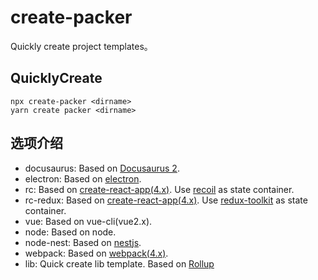 # create-packer

Quickly create project templates。

## QuicklyCreate

```shell
npx create-packer <dirname>
yarn create packer <dirname>
```

## 选项介绍

-   docusaurus: Based on [Docusaurus 2](https://v2.docusaurus.io/).
-   electron: Based on [electron](https://electronjs.org).
-   rc: Based on [create-react-app(4.x)](https://create-react-app.dev/). Use [recoil](https://recoiljs.org/) as state container.
-   rc-redux: Based on [create-react-app(4.x)](https://create-react-app.dev/).  Use [redux-toolkit](https://redux-toolkit.js.org/) as state container.
-   vue: Based on vue-cli(vue2.x).
-   node: Based on node.
-   node-nest: Based on [nestjs](https://docs.nestjs.com/).
-   webpack: Based on [webpack(4.x)](https://webpack.js.org/).
-   lib: Quick create lib template. Based on [Rollup](https://github.com/rollup/rollup)
